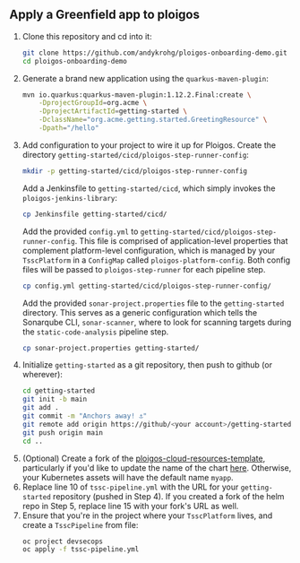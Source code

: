 ## Apply a Greenfield app to ploigos
1. Clone this repository and cd into it:
    ```bash
    git clone https://github.com/andykrohg/ploigos-onboarding-demo.git
    cd ploigos-onboarding-demo
    ```
2. Generate a brand new application using the `quarkus-maven-plugin`:
    ```bash
    mvn io.quarkus:quarkus-maven-plugin:1.12.2.Final:create \
        -DprojectGroupId=org.acme \
        -DprojectArtifactId=getting-started \
        -DclassName="org.acme.getting.started.GreetingResource" \
        -Dpath="/hello"
    ```
3. Add configuration to your project to wire it up for Ploigos. Create the directory `getting-started/cicd/ploigos-step-runner-config`:
    ```bash
    mkdir -p getting-started/cicd/ploigos-step-runner-config
    ```
   Add a Jenkinsfile to `getting-started/cicd`, which simply invokes the `ploigos-jenkins-library`:
    ```bash
    cp Jenkinsfile getting-started/cicd/
    ```
   Add the provided `config.yml` to `getting-started/cicd/ploigos-step-runner-config`. This file is comprised of application-level properties that complement platform-level configuration, which is managed by your `TsscPlatform` in a `ConfigMap` called `ploigos-platform-config`. Both config files will be passed to `ploigos-step-runner` for each pipeline step.
    ```bash
    cp config.yml getting-started/cicd/ploigos-step-runner-config/
    ```
   Add the provided `sonar-project.properties` file to the `getting-started` directory. This serves as a generic configuration which tells the Sonarqube CLI, `sonar-scanner`, where to look for scanning targets during the `static-code-analysis` pipeline step.
    ```bash
    cp sonar-project.properties getting-started/
    ```
4. Initialize `getting-started` as a git repository, then push to github (or wherever):
    ```bash
    cd getting-started
    git init -b main
    git add .
    git commit -m "Anchors away! ⚓"
    git remote add origin https://github/<your account>/getting-started.git
    git push origin main
    cd ..
    ```
5. (Optional) Create a fork of the [ploigos-cloud-resources-template](https://github.com/andykrohg/ploigos-cloud-resources-template), particularly if you'd like to update the name of the chart [here](https://github.com/andykrohg/ploigos-cloud-resources-template/blob/main/Chart.yaml#L2). Otherwise, your Kubernetes assets will have the default name `myapp`.
6. Replace line 10 of `tssc-pipeline.yml` with the URL for your `getting-started` repository (pushed in Step 4). If you created a fork of the helm repo in Step 5, replace line 15 with your fork's URL as well.
7. Ensure that you're in the project where your `TsscPlatform` lives, and create a `TsscPipeline` from file:
    ```bash
    oc project devsecops
    oc apply -f tssc-pipeline.yml
    ```